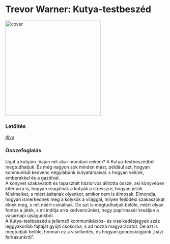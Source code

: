 # <a name="id_8">Trevor Warner: Kutya-testbeszéd </a>
<img src="???/raw/main/Trevor%20Warner/Kutya-testbeszed%20%288%29/cover.jpg" alt="cover" width="300"/>

### Letöltés
[djvu](???/raw/main/Trevor%20Warner/Kutya-testbeszed%20%288%29/Kutya-testbeszed%20-%20Trevor%20Warner.djvu)

### Összefoglalás
<div>
<p>Ugat a kutyám. Vajon mit akar mondani nekem? A Kutya-testbeszédből megtudhatjuk. És még nagyon sok minden mást, például azt, hogyan kommunikál kedvenc négylábúnk kutyatársaival. s hogyan velünk, emberekkel és a gazdival.<br>A könyvet szakavatott és tapasztalt háziorvos állította össze, aki könyvében kitér arra is, hogyan reagálnak a kutyák a stresszre, hogyan jelzik félelmeiket, s miért ásítanak olyankor, amikor nem is álmosak. Elmondja, hogyan ismerkednek meg a kölykök a világgal, milyen fejlődési szakaszokat élnek meg, s mit miért csinálnak. De azt is megtudhatjuk belőle, miért olyan fontos a játék, s mi indítja arra kedvencünket, hogy papírmasér kreáljon a vasárnapi újságunkból.<br>A Kutya-testbeszéd a jellemző kommunikációs- és viselkedésjegyek száz leggyakoribb fajtáját gyűjti csokorba, s ad hozzá magyarázatot. De azt is megtudjuk belőle, honnan ez a viselkedés, és hogyan gondoskogjunk „házi farkasunkról”.</p></div>


